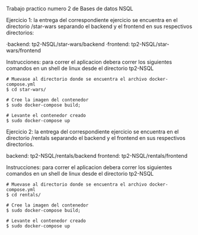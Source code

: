 Trabajo practico numero 2 de Bases de datos NSQL

Ejercicio 1: la entrega del correspondiente ejercicio se encuentra en el directorio /star-wars
separando el backend y el frontend en sus respectivos directorios:

·backend: tp2-NSQL/star-wars/backend
·frontend: tp2-NSQL/star-wars/frontend

Instrucciones: para correr el aplicacion debera correr los siguientes comandos en un shell de linux desde el directorio tp2-NSQL
    
    # Muevase al directorio donde se encuentra el archivo docker-compose.yml
    $ cd star-wars/

    # Cree la imagen del contenedor
    $ sudo docker-compose build;

    # Levante el contenedor creado
    $ sudo docker-compose up


Ejercicio 2: la entrega del correspondiente ejercicio se encuentra en el directorio /rentals
separando el backend y el frontend en sus respectivos directorios.

backend: tp2-NSQL/rentals/backend
frontend: tp2-NSQL/rentals/frontend

Instrucciones: para correr el aplicacion debera correr los siguientes comandos en un shell de linux desde el directorio tp2-NSQL
    
    # Muevase al directorio donde se encuentra el archivo docker-compose.yml
    $ cd rentals/

    # Cree la imagen del contenedor
    $ sudo docker-compose build;

    # Levante el contenedor creado
    $ sudo docker-compose up
